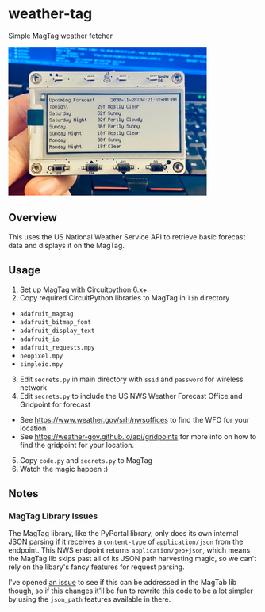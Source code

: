 # weather-tag

Simple MagTag weather fetcher

<img width=400 src="./weather-tag.jpg">

## Overview

This uses the US National Weather Service API to retrieve basic forecast data and displays it on the MagTag.

## Usage

1. Set up MagTag with Circuitpython 6.x+
2. Copy required CircuitPython libraries to MagTag in `lib` directory
  * `adafruit_magtag`
  * `adafruit_bitmap_font`
  * `adafruit_display_text`
  * `adafruit_io`
  * `adafruit_requests.mpy`
  * `neopixel.mpy`
  * `simpleio.mpy`
3. Edit `secrets.py` in main directory with `ssid` and `password` for wireless network
4. Edit `secrets.py` to include the US NWS Weather Forecast Office and Gridpoint for forecast
  * See https://www.weather.gov/srh/nwsoffices to find the WFO for your location
  * See https://weather-gov.github.io/api/gridpoints for more info on how to find the gridpoint for your location.
5. Copy `code.py` and `secrets.py` to MagTag
6. Watch the magic happen :)

## Notes

### MagTag Library Issues

The MagTag library, like the PyPortal library, only does its own internal JSON parsing if it receives a `content-type` of `application/json` from the endpoint. This NWS endpoint returns `application/geo+json`, which means the MagTag lib skips past all of its JSON path harvesting magic, so we can't rely on the libary's fancy features for request parsing.

I've opened [an issue](https://github.com/adafruit/Adafruit_CircuitPython_MagTag/issues/28) to see if this can be addressed in the MagTab lib though, so if this changes it'll be fun to rewrite this code to be a lot simpler by using the `json_path` features available in there.
